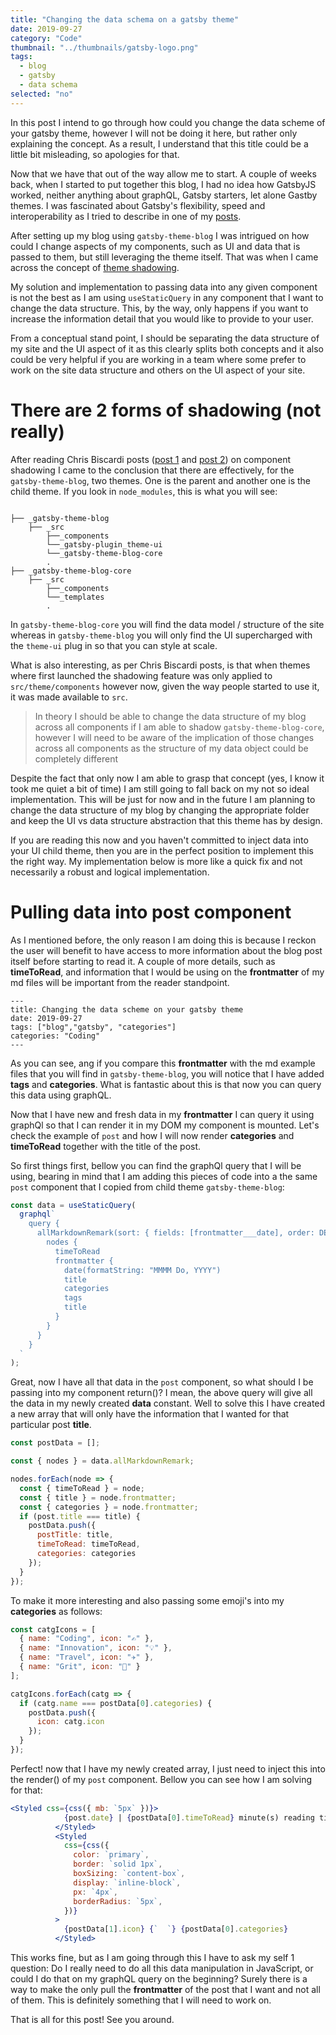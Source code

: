 ```yaml
---
title: "Changing the data schema on a gatsby theme"
date: 2019-09-27
category: "Code"
thumbnail: "../thumbnails/gatsby-logo.png"
tags:
  - blog
  - gatsby
  - data schema
selected: "no"
---
```


In this post I intend to go through how could you change the data scheme of your gatsby theme, however I will not be doing it here, but rather only explaining the concept. As a result, I understand that this title could be a little bit misleading, so apologies for that.

Now that we have that out of the way allow me to start. A couple of weeks back, when I started to put together this blog, I had no idea how GatsbyJS worked, neither anything about graphQL, Gatsby starters, let alone Gastby themes. I was fascinated about Gatsby's flexibility, speed and interoperability as I tried to describe in one of my [posts](https://tiagofsanchez.netlify.com/2019-08-22-blogSeries-why-a-blog/).

After setting up my blog using `gatsby-theme-blog` I was intrigued on how could I change aspects of my components, such as UI and data that is passed to them, but still leveraging the theme itself. That was when I came across the concept of [theme shadowing](https://tiagofsanchez.netlify.com/2019-08-23-blogSeries-shadowing-a-gatsby-theme/blogSeries-shadowing-a-gatsby-theme/).

My solution and implementation to passing data into any given component is not the best as I am using `useStaticQuery` in any component that I want to change the data structure. This, by the way, only happens if you want to increase the information detail that you would like to provide to your user.

From a conceptual stand point, I should be separating the data structure of my site and the UI aspect of it as this clearly splits both concepts and it also could be very helpful if you are working in a team where some prefer to work on the site data structure and others on the UI aspect of your site.

# There are 2 forms of shadowing (not really)

After reading Chris Biscardi posts ([post 1](https://www.christopherbiscardi.com/post/component-shadowing-in-gatsby-child-themes/) and [post 2](https://www.gatsbyjs.org/blog/2019-01-29-themes-update-child-theming-and-component-shadowing/)) on component shadowing I came to the conclusion that there are effectively, for the `gatsby-theme-blog`, two themes. One is the parent and another one is the child theme. If you look in `node_modules`, this is what you will see:

```text

├── _gatsby-theme-blog
    ├── _src
        ├──_components
        └──_gatsby-plugin_theme-ui
        └──_gatsby-theme-blog-core
        .
├── _gatsby-theme-blog-core
    ├── _src
        ├──_components
        └──_templates
        .

```

In `gatsby-theme-blog-core` you will find the data model / structure of the site whereas in `gatsby-theme-blog` you will only find the UI supercharged with the `theme-ui` plug in so that you can style at scale.

What is also interesting, as per Chris Biscardi posts, is that when themes where first launched the shadowing feature was only applied to `src/theme/components` however now, given the way people started to use it, it was made available to `src`.

> In theory I should be able to change the data structure of my blog across all components if I am able to shadow `gatsby-theme-blog-core`, however I will need to be aware of the implication of those changes across all components as the structure of my data object could be completely different

Despite the fact that only now I am able to grasp that concept (yes, I know it took me quiet a bit of time) I am still going to fall back on my not so ideal implementation. This will be just for now and in the future I am planning to change the data structure of my blog by changing the appropriate folder and keep the UI vs data structure abstraction that this theme has by design.

If you are reading this now and you haven't committed to inject data into your UI child theme, then you are in the perfect position to implement this the right way. My implementation below is more like a quick fix and not necessarily a robust and logical implementation.

# Pulling data into post component

As I mentioned before, the only reason I am doing this is because I reckon the user will benefit to have access to more information about the blog post itself before starting to read it. A couple of more details, such as **timeToRead**, and information that I would be using on the **frontmatter** of my md files will be important from the reader standpoint.

```
---
title: Changing the data scheme on your gatsby theme
date: 2019-09-27
tags: ["blog","gatsby", "categories"]
categories: "Coding"
---

```

As you can see, ang if you compare this **frontmatter** with the md example files that you will find in `gatsby-theme-blog`, you will notice that I have added **tags** and **categories**. What is fantastic about this is that now you can query this data using graphQL.

Now that I have new and fresh data in my **frontmatter** I can query it using graphQl so that I can render it in my DOM my component is mounted. Let's check the example of `post` and how I will now render **categories** and **timeToRead** together with the title of the post.

So first things first, bellow you can find the graphQl query that I will be using, bearing in mind that I am adding this pieces of code into a the same `post` component that I copied from child theme `gatsby-theme-blog`:

```jsx
const data = useStaticQuery(
  graphql`
    query {
      allMarkdownRemark(sort: { fields: [frontmatter___date], order: DESC }) {
        nodes {
          timeToRead
          frontmatter {
            date(formatString: "MMMM Do, YYYY")
            title
            categories
            tags
            title
          }
        }
      }
    }
  `
);
```

Great, now I have all that data in the `post` component, so what should I be passing into my component return()? I mean, the above query will give all the data in my newly created **data** constant. Well to solve this I have created a new array that will only have the information that I wanted for that particular post **title**.

```jsx
const postData = [];

const { nodes } = data.allMarkdownRemark;

nodes.forEach(node => {
  const { timeToRead } = node;
  const { title } = node.frontmatter;
  const { categories } = node.frontmatter;
  if (post.title === title) {
    postData.push({
      postTitle: title,
      timeToRead: timeToRead,
      categories: categories
    });
  }
});
```

To make it more interesting and also passing some emoji's into my **categories** as follows:

```jsx
const catgIcons = [
  { name: "Coding", icon: "✍️" },
  { name: "Innovation", icon: "💡" },
  { name: "Travel", icon: "✈️" },
  { name: "Grit", icon: "🏃‍" }
];

catgIcons.forEach(catg => {
  if (catg.name === postData[0].categories) {
    postData.push({
      icon: catg.icon
    });
  }
});
```

Perfect! now that I have my newly created array, I just need to inject this into the render() of my `post` component. Bellow you can see how I am solving for that:

```jsx
<Styled css={css({ mb: `5px` })}>
            {post.date} | {postData[0].timeToRead} minute(s) reading time
          </Styled>
          <Styled
            css={css({
              color: `primary`,
              border: `solid 1px`,
              boxSizing: `content-box`,
              display: `inline-block`,
              px: `4px`,
              borderRadius: `5px`,
            })}
          >
            {postData[1].icon} {`  `} {postData[0].categories}
          </Styled>
```

This works fine, but as I am going through this I have to ask my self 1 question: Do I really need to do all this data manipulation in JavaScript, or could I do that on my graphQL query on the beginning? Surely there is a way to make the only pull the **frontmatter** of the post that I want and not all of them. This is definitely something that I will need to work on.

That is all for this post! See you around.
